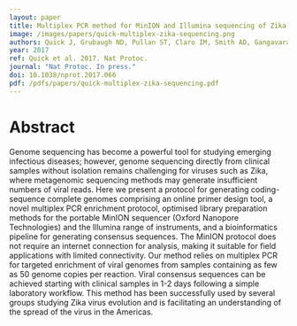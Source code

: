 ```yaml
---
layout: paper
title: Multiplex PCR method for MinION and Illumina sequencing of Zika and other virus genomes directly from clinical samples
image: /images/papers/quick-multiplex-zika-sequencing.png
authors: Quick J, Grubaugh ND, Pullan ST, Claro IM, Smith AD, Gangavarapu K, Oliveira G, Robles-Sikisaka R, Rogers TF, Beutler NA, Burton DR, Lewis-Ximenez LL, Goes de Jesus J, Giovanetti M, Hill S, Black A, Bedford T, Carroll MW, Nunes M, Alcantara LCJ, Sabino EC, Baylis SA, Faria N, Loose M, Simpson JT, Pybus OG, Andersen KG, Loman NJ
year: 2017
ref: Quick et al. 2017. Nat Protoc.
journal: "Nat Protoc. In press."
doi: 10.1038/nprot.2017.066
pdf: /pdfs/papers/quick-multiplex-zika-sequencing.pdf
---
```


# Abstract

Genome sequencing has become a powerful tool for studying emerging infectious diseases; however, genome sequencing directly from clinical samples without isolation remains challenging for viruses such as Zika, where metagenomic sequencing methods may generate insufficient numbers of viral reads. Here we present a protocol for generating coding-sequence complete genomes comprising an online primer design tool, a novel multiplex PCR enrichment protocol, optimised library preparation methods for the portable MinION sequencer (Oxford Nanopore Technologies) and the Illumina range of instruments, and a bioinformatics pipeline for generating consensus sequences. The MinION protocol does not require an internet connection for analysis, making it suitable for field applications with limited connectivity. Our method relies on multiplex PCR for targeted enrichment of viral genomes from samples containing as few as 50 genome copies per reaction. Viral consensus sequences can be achieved starting with clinical samples in 1-2 days following a simple laboratory workflow. This method has been successfully used by several groups studying Zika virus evolution and is facilitating an understanding of the spread of the virus in the Americas.
